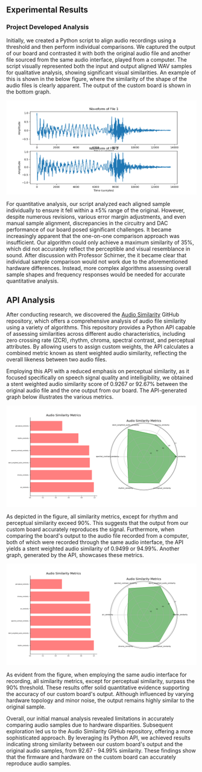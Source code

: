 ## Experimental Results
### Project Developed Analysis
Initially, we created a Python script to align audio recordings using a threshold and then perform individual comparisons. We captured the output of our board and contrasted it with both the original audio file and another file sourced from the same audio interface, played from a computer. The script visually represented both the input and output aligned WAV samples for qualitative analysis, showing significant visual similarities. An example of this is shown in the below figure, where the similarity of the shape of the audio files is clearly apparent. The output of the custom board is shown in the bottom graph.

![alt text](audio-comparison.png)

For quantitative analysis, our script analyzed each aligned sample individually to ensure it fell within a ±5% range of the original. However, despite numerous revisions, various error margin adjustments, and even manual sample alignment, discrepancies in the circuitry and DAC performance of our board posed significant challenges. It became increasingly apparent that the one-on-one comparison approach was insufficient. Our algorithm could only achieve a maximum similarity of 35%, which did not accurately reflect the perceptible and visual resemblance in sound. After discussion with Professor Schirner, the it became clear that individual sample comparison would not work due to the aforementioned hardware differences. Instead, more complex algorithms assessing overall sample shapes and frequency responses would be needed for accurate quantitative analysis.

## API Analysis

After conducting research, we discovered the [Audio Similarity](https://github.com/markstent/audio-similarity/tree/main?tab=readme-ov-file) GitHub repository, which offers a comprehensive analysis of audio file similarity using a variety of algorithms. This repository provides a Python API capable of assessing similarities across different audio characteristics, including zero crossing rate (ZCR), rhythm, chroma, spectral contrast, and perceptual attributes. By allowing users to assign custom weights, the API calculates a combined metric known as stent weighted audio similarity, reflecting the overall likeness between two audio files.

Employing this API with a reduced emphasis on perceptual similarity, as it focused specifically on speech signal quality and intelligibility, we obtained a stent weighted audio similarity score of 0.9267 or 92.67% between the original audio file and the one output from our board. The API-generated graph below illustrates the various metrics.

![alt text](audio_comparison_library.png)

As depicted in the figure, all similarity metrics, except for rhythm and perceptual similarity exceed 90%. This suggests that the output from our custom board accurately reproduces the signal. Furthermore, when comparing the board's output to the audio file recorded from a computer, both of which were recorded through the same audio interface, the API yields a stent weighted audio similarity of 0.9499 or 94.99%. Another graph, generated by the API, showcases these metrics.

![alt text](audio_comparison_library_recorded.png)

As evident from the figure, when employing the same audio interface for recording, all similarity metrics, except for perceptual similarity, surpass the 90% threshold. These results offer solid quantitative evidence supporting the accuracy of our custom board's output. Although influenced by varying hardware topology and minor noise, the output remains highly similar to the original sample.

Overall, our initial manual analysis revealed limitations in accurately comparing audio samples due to hardware disparities. Subsequent exploration led us to the Audio Similarity GitHub repository, offering a more sophisticated approach. By leveraging its Python API, we achieved results indicating strong similarity between our custom board's output and the original audio samples, from 92.67 - 94.99% similarity. These findings show that the firmware and hardware on the custom board can accurately reproduce audio samples.






